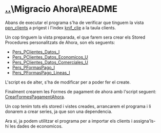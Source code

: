 # [..]\Migracio Ahora\README

Abans de executar el programa s'ha de verificar que tinguem la vista [ppn_clients] a prigest i l'index [knif_clie] a la taula clients.

Un cop tinguem la vista preparada, el que farem sera crear els Stored Procedures personalitzats de Ahora, son els seguents:

- [Pers_PClientes_Datos_I]
- [Pers_PClientes_Datos_Economicos_U]
- [Pers_PClientes_Datos_Comerciales_U]
- [Pers_PFormasPago_I]
- [Pers_PFormasPago_Lineas_I]

L'script es de alter, s'ha de modificar per a poder fer el create.

Finalment crearem les Formes de pagament de ahora amb l'script seguent: [CrearFormesPagamentAhora].

Un cop tenim tots els stored i vistes creades, arrancarem el programa i li donarem a crear series, ja que son una dependencia.

Ara si, ja podem utilitzar el programa per a importar els clients i assigna'ls-hi les dades de economicos.

[ppn_clients]: MySQL.md#ppn_clients
[knif_clie]: MySQL.md#knif_clie
[Pers_PClientes_Datos_I]: StoredProcedures.md#sql
[Pers_PClientes_Datos_Economicos_U]: StoredProcedures.md#sql-1
[Pers_PClientes_Datos_Comerciales_U]: StoredProcedures.md#sql-2
[Pers_PFormasPago_I]: StoredProcedures.md#sql-3
[Pers_PFormasPago_Lineas_I]: StoredProcedures.md#sql-4
[CrearFormesPagamentAhora]: FormesPagamentAhora.md#sql-per-a-crear-totes-les-formes-de-pagament
[..]: ..
